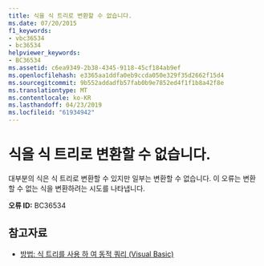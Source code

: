 ```yaml
---
title: 식을 식 트리로 변환할 수 없습니다.
ms.date: 07/20/2015
f1_keywords:
- vbc36534
- bc36534
helpviewer_keywords:
- BC36534
ms.assetid: c6ea9349-2b38-4345-9118-45cf184ab9ef
ms.openlocfilehash: e3365aa1ddfa0eb9ccda050e329f35d2662f15d4
ms.sourcegitcommit: 9b552addadfb57fab0b9e7852ed4f1f1b8a42f8e
ms.translationtype: MT
ms.contentlocale: ko-KR
ms.lasthandoff: 04/23/2019
ms.locfileid: "61934942"
---
```

# <a name="expression-cannot-be-converted-into-an-expression-tree"></a>식을 식 트리로 변환할 수 없습니다.
대부분의 식은 식 트리로 변환할 수 있지만 일부는 변환할 수 없습니다. 이 오류는 변환할 수 없는 식을 변환하려는 시도를 나타냅니다.  
  
 **오류 ID:** BC36534  
  
## <a name="see-also"></a>참고자료

- [방법: 식 트리를 사용 하 여 동적 쿼리 (Visual Basic)](../programming-guide/concepts/expression-trees/how-to-use-expression-trees-to-build-dynamic-queries.md)
